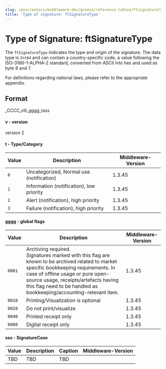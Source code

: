 ```yaml
---
slug: /poscreators/middleware-doc/greece/reference-tables/ftsignaturetype
title: 'Type of signature: ftSignatureType'
---
```


# Type of Signature: ftSignatureType

The `ftSignatureType` indicates the type and origin of the signature. The data type is `Int64` and can contain a country-specific code, a value following the ISO-3166-1-ALPHA-2 standard, converted from ASCII into hex and used as byte 8 and 7.


For definitions regarding national laws, please refer to the appropriate appendix<span id="t-type-of-signature-ftsignaturetype-127">.</span>

## Format

_CCCC_vlll_gggg_tsss 

#### v - version
version 2

#### t - Type/Category 
| **Value** | **Description** | **Middleware-Version** |
|-----------|-----------------|------------------------|
|  `0` | Uncategorized, Normal use (notification)  | 1.3.45 |
|  `1` | Information (notification), low priority   | 1.3.45 |
|  `2` | Alert (notification), high priority  | 1.3.45 |
|  `3` | Failure (notification), high priority  | 1.3.45 |

#### gggg - global flags  
| **Value** | **Description** | **Middleware-Version** |
|-----------|-----------------|------------------------|
|  `0001` | Archiving required. <br />Signatures marked with this flag are known to be archived related to market specific bookkeeping requirements. In case of offline usage or pure open-source usage, receipts/artefacts having this flag need to be handled as bookkeeping/accounting-relevant item.   | 1.3.45 |
|  `0010` | Printing/Visualization is optional  | 1.3.45 |
|  `0020` | Do not print/visualize  | 1.3.45 |
|  `0040` | Printed receipt only  | 1.3.45 |
|  `0080` | Digital receipt only   | 1.3.45 |

#### sss - SignatureCase 
| **Value** | **Description** | **Caption** | **Middleware-Version** |
|-----------|-----------------|-----------------|------------------------|
|TBD|TBD|TBD|